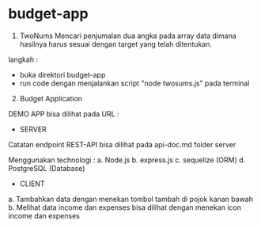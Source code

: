 # budget-app

1. TwoNums
Mencari penjumalan dua angka pada array data dimana hasilnya harus sesuai dengan target yang telah ditentukan.

langkah :
- buka direktori budget-app
- run code dengan menjalankan script "node twosums.js" pada terminal

2. Budget Application

DEMO APP bisa dilihat pada URL : 

- SERVER

Catatan endpoint REST-API bisa dilihat pada api-doc.md folder server

Menggunakan technologi :
a. Node.js
b. express.js
c. sequelize (ORM)
d. PostgreSQL (Database)

- CLIENT

a. Tambahkan data dengan menekan tombol tambah di pojok kanan bawah
b. Melihat data income dan expenses bisa dilihat dengan menekan icon income dan expenses
